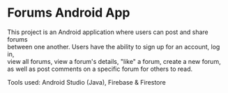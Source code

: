 # Forums Android App
This project is an Android application where users can post and share forums\
between one another. Users have the ability to sign up for an account, log in,\
view all forums, view a forum's details, "like" a forum, create a new forum,\
as well as post comments on a specific forum for others to read.

Tools used: Android Studio (Java), Firebase & Firestore

